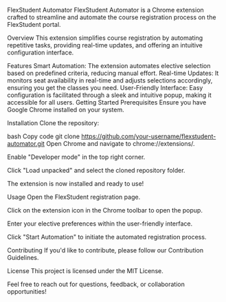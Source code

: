 FlexStudent Automator
FlexStudent Automator is a Chrome extension crafted to streamline and automate the course registration process on the FlexStudent portal.

Overview
This extension simplifies course registration by automating repetitive tasks, providing real-time updates, and offering an intuitive configuration interface.

Features
Smart Automation: The extension automates elective selection based on predefined criteria, reducing manual effort.
Real-time Updates: It monitors seat availability in real-time and adjusts selections accordingly, ensuring you get the classes you need.
User-Friendly Interface: Easy configuration is facilitated through a sleek and intuitive popup, making it accessible for all users.
Getting Started
Prerequisites
Ensure you have Google Chrome installed on your system.

Installation
Clone the repository:

bash
Copy code
git clone https://github.com/your-username/flexstudent-automator.git
Open Chrome and navigate to chrome://extensions/.

Enable "Developer mode" in the top right corner.

Click "Load unpacked" and select the cloned repository folder.

The extension is now installed and ready to use!

Usage
Open the FlexStudent registration page.

Click on the extension icon in the Chrome toolbar to open the popup.

Enter your elective preferences within the user-friendly interface.

Click "Start Automation" to initiate the automated registration process.

Contributing
If you'd like to contribute, please follow our Contribution Guidelines.

License
This project is licensed under the MIT License.

Feel free to reach out for questions, feedback, or collaboration opportunities!
